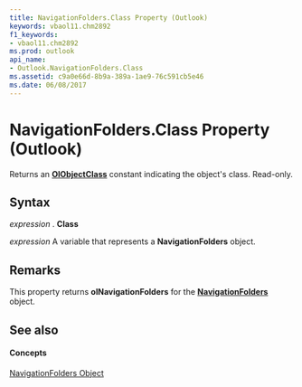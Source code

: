 ```yaml
---
title: NavigationFolders.Class Property (Outlook)
keywords: vbaol11.chm2892
f1_keywords:
- vbaol11.chm2892
ms.prod: outlook
api_name:
- Outlook.NavigationFolders.Class
ms.assetid: c9a0e66d-8b9a-389a-1ae9-76c591cb5e46
ms.date: 06/08/2017
---
```



# NavigationFolders.Class Property (Outlook)

Returns an  **[OlObjectClass](olobjectclass-enumeration-outlook.md)** constant indicating the object's class. Read-only.


## Syntax

 _expression_ . **Class**

 _expression_ A variable that represents a **NavigationFolders** object.


## Remarks

This property returns  **olNavigationFolders** for the **[NavigationFolders](navigationfolders-object-outlook.md)** object.


## See also


#### Concepts


[NavigationFolders Object](navigationfolders-object-outlook.md)

